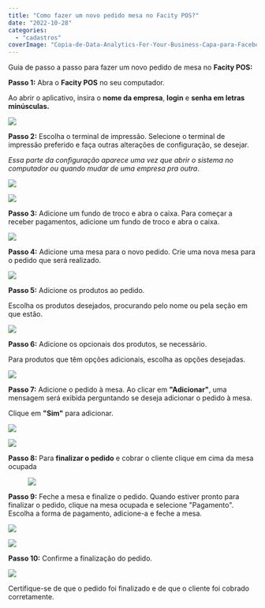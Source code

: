 ```yaml
---
title: "Como fazer um novo pedido mesa no Facity POS?"
date: "2022-10-28"
categories: 
  - "cadastros"
coverImage: "Copia-de-Data-Analytics-For-Your-Business-Capa-para-Facebook-1640-×-724-px-30-1.png"
---
```


Guia de passo a passo para fazer um novo pedido de mesa no **Facity POS:**

**Passo 1:** Abra o **Facity POS** no seu computador.

Ao abrir o aplicativo, insira o **nome da empresa**, **login** e **senha em letras minúsculas.**

![](images/edit1.png)

**Passo 2:** Escolha o terminal de impressão. Selecione o terminal de impressão preferido e faça outras alterações de configuração, se desejar.

_Essa parte da configuração aparece uma vez que abrir o sistema no computador ou quando mudar de uma empresa pra outra_.

![](images/Captura-de-tela-2022-10-28-145115.png)

![](images/Captura-de-tela-2022-10-28-145046.png)

**Passo 3:** Adicione um fundo de troco e abra o caixa. Para começar a receber pagamentos, adicione um fundo de troco e abra o caixa.

![](images/Captura-de-tela-2022-10-28-145148.png)

**Passo 4:** Adicione uma mesa para o novo pedido. Crie uma nova mesa para o pedido que será realizado.

![](images/edit2-1024x430.png)

**Passo 5:** Adicione os produtos ao pedido.

Escolha os produtos desejados, procurando pelo nome ou pela seção em que estão.

![](images/edit3-1024x494.png)

**Passo 6:** Adicione os opcionais dos produtos, se necessário.

Para produtos que têm opções adicionais, escolha as opções desejadas.

![](images/Captura-de-tela-2022-10-28-145606-1024x486.png)

**Passo 7:** Adicione o pedido à mesa. Ao clicar em **"Adicionar"**, uma mensagem será exibida perguntando se deseja adicionar o pedido à mesa.

Clique em **"Sim"** para adicionar.

![](images/edit4.png)

![](images/Captura-de-tela-2022-10-28-145754.png)

**Passo 8:** Para **finalizar o pedido** e cobrar o cliente clique em cima da mesa ocupada

<figure>

![](images/Captura-de-tela-2022-10-28-160401-1024x453.png)

<figcaption>

</figcaption>

</figure>

**Passo 9:** Feche a mesa e finalize o pedido. Quando estiver pronto para finalizar o pedido, clique na mesa ocupada e selecione "Pagamento". Escolha a forma de pagamento, adicione-a e feche a mesa.

![](images/pagamento.png)

![](images/28_10_2022-16_32_54.png)

**Passo 10:** Confirme a finalização do pedido.

![](images/Captura-de-tela-2022-10-28-150009.png)

Certifique-se de que o pedido foi finalizado e de que o cliente foi cobrado corretamente.